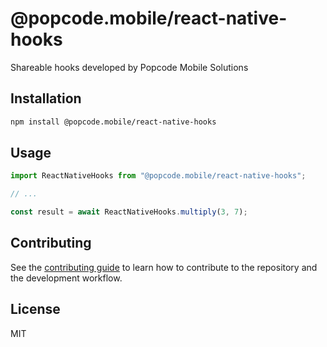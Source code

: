 # @popcode.mobile/react-native-hooks

Shareable hooks developed by Popcode Mobile Solutions

## Installation

```sh
npm install @popcode.mobile/react-native-hooks
```

## Usage

```js
import ReactNativeHooks from "@popcode.mobile/react-native-hooks";

// ...

const result = await ReactNativeHooks.multiply(3, 7);
```

## Contributing

See the [contributing guide](CONTRIBUTING.md) to learn how to contribute to the repository and the development workflow.

## License

MIT
